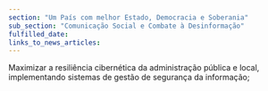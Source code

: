```yaml
---
section: "Um País com melhor Estado, Democracia e Soberania"
sub_section: "Comunicação Social e Combate à Desinformação"
fulfilled_date:
links_to_news_articles:
---
```


Maximizar a resiliência cibernética da administração pública e local, implementando sistemas de gestão de segurança da informação;